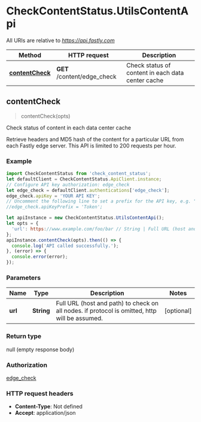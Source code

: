 # CheckContentStatus.UtilsContentApi

All URIs are relative to *https://api.fastly.com*

Method | HTTP request | Description
------------- | ------------- | -------------
[**contentCheck**](UtilsContentApi.md#contentCheck) | **GET** /content/edge_check | Check status of content in each data center cache



## contentCheck

> contentCheck(opts)

Check status of content in each data center cache

Retrieve headers and MD5 hash of the content for a particular URL from each Fastly edge server. This API is limited to 200 requests per hour.

### Example

```javascript
import CheckContentStatus from 'check_content_status';
let defaultClient = CheckContentStatus.ApiClient.instance;
// Configure API key authorization: edge_check
let edge_check = defaultClient.authentications['edge_check'];
edge_check.apiKey = 'YOUR API KEY';
// Uncomment the following line to set a prefix for the API key, e.g. "Token" (defaults to null)
//edge_check.apiKeyPrefix = 'Token';

let apiInstance = new CheckContentStatus.UtilsContentApi();
let opts = {
  'url': https://www.example.com/foo/bar // String | Full URL (host and path) to check on all nodes. if protocol is omitted, http will be assumed.
};
apiInstance.contentCheck(opts).then(() => {
  console.log('API called successfully.');
}, (error) => {
  console.error(error);
});

```

### Parameters


Name | Type | Description  | Notes
------------- | ------------- | ------------- | -------------
 **url** | **String**| Full URL (host and path) to check on all nodes. if protocol is omitted, http will be assumed. | [optional] 

### Return type

null (empty response body)

### Authorization

[edge_check](../README.md#edge_check)

### HTTP request headers

- **Content-Type**: Not defined
- **Accept**: application/json

